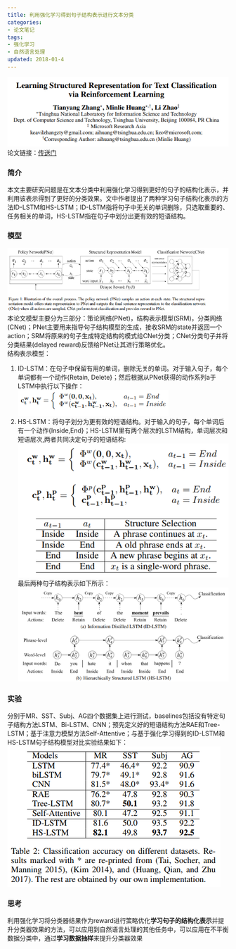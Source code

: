 ```yaml
---
title: 利用强化学习得到句子结构表示进行文本分类
categories:
- 论文笔记
tags:
- 强化学习
- 自然语言处理
updated: 2018-01-4
---
```

![](/assets/blog_images/2018-01-04-title.png)
论文链接：[传送门](http://aihuang.org/static/papers/AAAI2018_ClassifyAndStructure.pdf)

### 简介
本文主要研究问题是在文本分类中利用强化学习得到更好的句子的结构化表示，并利用该表示得到了更好的分类效果。文中作者提出了两种学习句子结构化表示的方法ID-LSTM和HS-LSTM；ID-LSTM指将句子中无关的单词删除，只选取重要的、任务相关的单词，HS-LSTM指在句子中划分出更有效的短语结构。

### 模型
![](/assets/blog_images/2018-01-04-model.png)
本论文模型主要分为三部分：策论网络(PNet)，结构表示模型(SRM)，分类网络(CNet)；PNet主要用来指导句子结构模型的生成，接收SRM的state并返回一个action；SRM将原来的句子生成特定结构的模式给CNet分类；CNet分类句子并将分类结果(delayed reward)反馈给PNet让其进行策略优化。<br>
结构表示模型：
1. ID-LSTM：在句子中保留有用的单词，删除无关的单词。对于输入句子，每个单词都有一个动作{Retain, Delete}；然后根据从PNet获得的动作系列a于LSTM中执行以下操作：
![](/assets/blog_images/2018-01-04-g1.png)
2. HS-LSTM：将句子划分为更有效的短语结构。对于输入的句子，每个单词后有一个动作{Inside,End}；HS-LSTM里有两个层次的LSTM结构，单词层次和短语层次,两者共同决定句子的短语结构:
![](/assets/blog_images/2018-01-04-g3.png)
最后两种句子结构表示如下所示：
![](/assets/blog_images/2018-01-04-g5.png)

### 实验
分别于MR、SST、Subj、AG四个数据集上进行测试，baselines包括没有特定句子结构方法LSTM、Bi-LSTM、CNN；预先定义好的短语结构方法RAE和Tree-LSTM；基于注意力模型方法Self-Attentive；与基于强化学习得到的ID-LSTM和HS-LSTM句子结构模型对比实验结果如下：
![](/assets/blog_images/2018-01-04-experiment.png)

### 思考
利用强化学习将分类器结果作为reward进行策略优化**学习句子的结构化表示**并提升分类器效果的方法，可以应用到自然语言处理的其他任务中，可以应用在不平衡数据分类中，通过**学习数据抽样**来提升分类器效果
